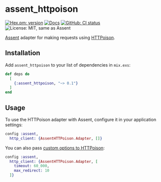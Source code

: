 # assent_httpoison
[![Hex.pm: version](https://img.shields.io/hexpm/v/assent_httpoison.svg?style=flat)](https://hex.pm/packages/assent_httpoison)
[![Docs](https://img.shields.io/badge/hex-docs-green.svg?style=flat)](https://hexdocs.pm/assent_httpoison)
[![GitHub: CI status](https://img.shields.io/github/actions/workflow/status/antedeguemon/assent_httpoison/ci.yml?branch=main&style=flat)](https://github.com/antedeguemon/assent_httpoison/actions)
![License: MIT, same as Assent](https://img.shields.io/badge/License-MIT-yellow.svg?style=flat)

[Assent](https://hex.pm/packages/assent/) adapter for making requests using
[HTTPoison](https://hex.pm/packages/httpoison).

## Installation

Add `assent_httpoison` to your list of dependencies in `mix.exs`:

```elixir
def deps do
  [
    {:assent_httpoison, "~> 0.1"}
  ]
end
```

## Usage

To use the HTTPoison adapter with Assent, configure it in your application
settings:

```elixir
config :assent,
  http_client: {AssentHTTPoison.Adapter, []}
```

You can also pass [custom options to HTTPoison](https://hexdocs.pm/httpoison/HTTPoison.Request.html):

```elixir
config :assent,
  http_client: {AssentHTTPoison.Adapter, [
    timeout: 60_000,
    max_redirect: 10
  ]}
```
